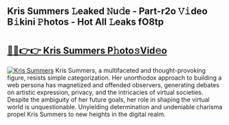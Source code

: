 ## Kris Summers 𝙻eaked 𝙽u𝚍e - Part-r2o 𝚅𝚒deo B𝚒kini 𝙿hotos - Hot All 𝙻eaks fO8tp

# <h2><a href="http://ld6vhf.urlbe.top/?page=Kris+Summers">🔗🔗👉👉 Kris Summers P𝚑oto𝚜Vid𝚎o</a></h2>

[![Kris Summers](https://i.imgur.com/eBuTRDB.gif)](http://ld6vhf.urlbe.top/?page=Kris+Summers)
Kris Summers, a multifaceted and thought-provoking figure, resists simple categorization. Her unorthodox approach to building a web persona has magnetized and offended observers, generating debates on artistic expression, privacy, and the intricacies of virtual societies. Despite the ambiguity of her future goals, her role in shaping the virtual world is unquestionable. Unyielding determination and undeniable charisma propel Kris Summers to new heights in the digital realm.
